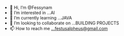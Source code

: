 - 👋 Hi, I’m @Fessynam
- 👀 I’m interested in ...AI
- 🌱 I’m currently learning ...JAVA
- 💞️ I’m looking to collaborate on ...BUILDING PROJECTS
- 📫 How to reach me ...festusalpheus@gmail.com 


<!---
Fessynam/Fessynam is a ✨ special ✨ repository because its `README.md` (this file) appears on your GitHub profile.
You can click the Preview link to take a look at your changes.
--->
